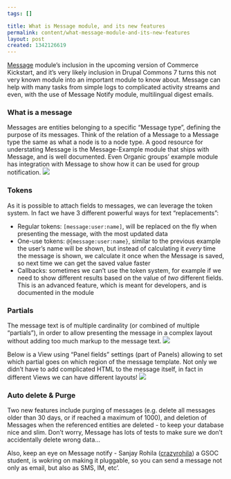 ```yaml
--- 
tags: []

title: What is Message module, and its new features
permalink: content/what-message-module-and-its-new-features
layout: post
created: 1342126619
---
```

<a href="http://drupal.org/project/message">Message</a> module’s inclusion in the upcoming version of Commerce Kickstart, and it’s very likely inclusion in Drupal Commons 7 turns this not very known module into an important module to know about.
Message can help with many tasks from simple logs to complicated activity streams and even, with the use of  Message Notify module, multilingual digest emails.

<h3>What is a message</h3>
Messages are entities belonging to a specific “Message type”, defining the purpose of its messages. Think of the relation of a Message to a Message type the same as what a node is to a node type. A good resource for understating Message is the Message-Example module that ships with Message, and is well documented. Even Organic groups’ example module has integration with Message to show how it can be used for group notification. 
<img src="http://www.gizra.com/sites/default/files/message-1.jpg" />

<h3>Tokens</h3>
As it is possible to attach fields to messages, we can leverage the token system. In fact we have 3 different powerful ways for text “replacements”:
<ul>
<li>Regular tokens: <code>[message:user:name]</code>, will be replaced on the fly when presenting the message, with the most updated data</li>
<li>One-use tokens: <code>@{message:user:name}</code>, similar to the previous example the user’s name will be shown, but instead of calculating it <em>every</em> time the message is shown, we calculate it once when the Message is saved, so next time we can get the saved value faster</li>
<li>Callbacks: sometimes we can’t use the token system, for example if we need to show different results based on the value of <em>two</em> different fields. This is an advanced feature, which is meant for developers, and is documented in the module</li>
</ul>

<h3>Partials</h3>
The message text is of multiple cardinality (or combined of multiple “partials”), in order to allow presenting the message in a complex layout without adding too much markup to the message text. 
<img src="http://www.gizra.com/sites/default/files/message-2.jpg" />

Below is  a View using “Panel fields” settings (part of Panels) allowing to set which partial goes on which region of the message template. 
Not only we didn’t have to add complicated HTML to the message itself, in fact in different Views we can have different layouts!
<img src="http://www.gizra.com/sites/default/files/message-3.jpg" />

<h3>Auto delete & Purge</h3>
Two new features include purging of messages (e.g. delete all messages older than 30 days, or if reached a maximum of 1000), and deletion of Messages when the referenced entities are deleted - to keep your database nice and slim.
Don’t worry, Message has lots of tests to make sure we don’t accidentally delete wrong data...


Also, keep an eye on Message notify - Sanjay Rohila (<a href=”http://drupal.org/user/1274328”>crazyrohila</a>) a GSOC student, is wokring on making it pluggable, so you can send a message not only as email, but also as SMS, IM, etc’.
